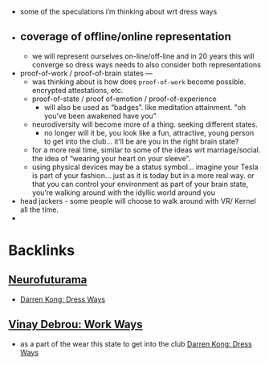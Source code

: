 - some of the speculations i’m thinking about wrt dress ways 
- coverage of offline/online representation
    - 
    -  we will represent ourselves on-line/off-line and in 20 years this will converge so dress ways needs to also consider both representations
- proof-of-work / proof-of-brain states —
    - was thinking about is how does `proof-of-work` become possible. encrypted attestations, etc.
    - proof-of-state / proof of-emotion / proof-of-experience 
        -  will also be used as “badges”. like meditation attainment. "oh you’ve been awakened have you”
    - neurodiversity will become more of a thing. seeking different states. 
        - no longer will it be, you look like a fun, attractive, young person to get into the club… it’ll be are you in the right brain state?
    - for a more real time, similar to some of the ideas wrt marriage/social. the idea of “wearing your heart on your sleeve”.
    - using physical devices may be a status symbol… imagine your Tesla is part of your fashion… just as it is today but in a more real way. or that you can control your environment as part of your brain state, you’re walking around with the idyllic world around you
- head jackers - some people will choose to walk around with VR/ Kernel all the time.
- 

# Backlinks
## [Neurofuturama](<Neurofuturama.md>)
- [Darren Kong: Dress Ways](<Darren Kong: Dress Ways.md>)

## [Vinay Debrou: Work Ways](<Vinay Debrou: Work Ways.md>)
- as a part of the wear this state to get into the club [Darren Kong: Dress Ways](<Darren Kong: Dress Ways.md>)

